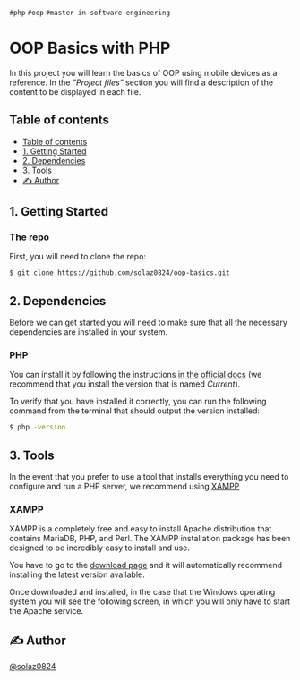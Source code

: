 `#php` `#oop` `#master-in-software-engineering`

# OOP Basics with PHP <!-- omit in toc -->

In this project you will learn the basics of OOP using mobile devices as a reference. In the _"Project files"_ section you will find a description of the content to be displayed in each file.

## Table of contents

- [Table of contents](#table-of-contents)
- [1. Getting Started](#1-getting-started)
- [2. Dependencies](#2-dependencies)
- [3. Tools](#3-tools)
- [✍️ Author](#️-author)

## 1. Getting Started

### The repo <!-- omit in toc -->

First, you will need to clone the repo:

```bash
$ git clone https://github.com/solaz0824/oop-basics.git
```


## 2. Dependencies

Before we can get started you will need to make sure that all the necessary dependencies are installed in your system.

### PHP <!-- omit in toc -->

You can install it by following the instructions [in the official docs](https://www.php.net/downloads) (we recommend that you install the version that is named _Current_).

To verify that you have installed it correctly, you can run the following command from the terminal that should output the version installed:

```bash
$ php -version
```

## 3. Tools

In the event that you prefer to use a tool that installs everything you need to configure and run a PHP server, we recommend using [XAMPP](https://www.apachefriends.org/es/download.html)

### XAMPP <!-- omit in toc -->

XAMPP is a completely free and easy to install Apache distribution that contains MariaDB, PHP, and Perl. The XAMPP installation package has been designed to be incredibly easy to install and use.

You have to go to the [download page](https://www.apachefriends.org/es/download.html) and it will automatically recommend installing the latest version available.

Once downloaded and installed, in the case that the Windows operating system you will see the following screen, in which you will only have to start the Apache service.






## ✍️ Author
 [@solaz0824](https://github.com/solaz0824) 